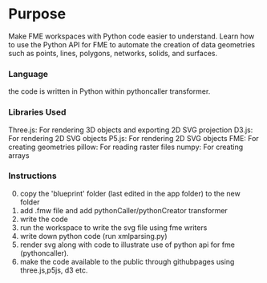 # Purpose
Make FME workspaces with Python code easier to understand. Learn how to use the Python API for FME to automate the creation of data geometries such as points, lines, polygons, networks, solids, and surfaces.

### Language
the code is written in Python within pythoncaller transformer.

### Libraries Used

Three.js: For rendering 3D objects and exporting 2D SVG projection
D3.js: For rendering 2D SVG objects
P5.js: For rendering 2D SVG objects
FME: For creating geometries
pillow: For reading raster files
numpy: For creating arrays

### Instructions 
0. copy the 'blueprint' folder (last edited in the app folder) to the new folder
1. add .fmw file and add pythonCaller/pythonCreator transformer
2. write the code
3. run the workspace to write the svg file using fme writers
4. write down python code (run xmlparsing.py)
5. render svg along with code to illustrate use of python api for fme (pythoncaller).
6. make the code available to the public through githubpages using three.js,p5js, d3 etc.
